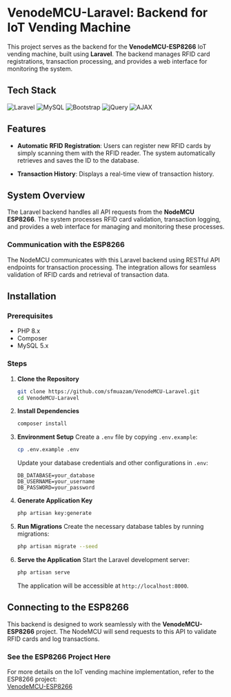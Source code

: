 # VenodeMCU-Laravel: Backend for IoT Vending Machine

This project serves as the backend for the **VenodeMCU-ESP8266** IoT vending machine, built using **Laravel**. The backend manages RFID card registrations, transaction processing, and provides a web interface for monitoring the system.

## Tech Stack

![Laravel](https://img.shields.io/badge/laravel-%23FF2D20.svg?style=for-the-badge&logo=laravel&logoColor=white)
![MySQL](https://img.shields.io/badge/mysql-%2300000f.svg?style=for-the-badge&logo=mysql&logoColor=white)
![Bootstrap](https://img.shields.io/badge/Bootstrap-563D7C?style=for-the-badge&logo=bootstrap&logoColor=white)
![jQuery](https://img.shields.io/badge/jquery-%230769AD.svg?style=for-the-badge)
![AJAX](https://img.shields.io/badge/ajax-00BFFF?style=for-the-badge)

## Features

- **Automatic RFID Registration**: Users can register new RFID cards by simply scanning them with the RFID reader. The system automatically retrieves and saves the ID to the database.
  
- **Transaction History**: Displays a real-time view of transaction history.
  
## System Overview

The Laravel backend handles all API requests from the **NodeMCU ESP8266**. The system processes RFID card validation, transaction logging, and provides a web interface for managing and monitoring these processes.

### Communication with the ESP8266
The NodeMCU communicates with this Laravel backend using RESTful API endpoints for transaction processing. The integration allows for seamless validation of RFID cards and retrieval of transaction data.

## Installation

### Prerequisites
- PHP 8.x
- Composer
- MySQL 5.x

### Steps

1. **Clone the Repository**
    ```bash
    git clone https://github.com/sfmuazam/VenodeMCU-Laravel.git
    cd VenodeMCU-Laravel
    ```

2. **Install Dependencies**
    ```bash
    composer install
    ```

3. **Environment Setup**
    Create a `.env` file by copying `.env.example`:
    ```bash
    cp .env.example .env
    ```
    Update your database credentials and other configurations in `.env`:
    ```plaintext
    DB_DATABASE=your_database
    DB_USERNAME=your_username
    DB_PASSWORD=your_password
    ```

4. **Generate Application Key**
    ```bash
    php artisan key:generate
    ```

5. **Run Migrations**
    Create the necessary database tables by running migrations:
    ```bash
    php artisan migrate --seed
    ```

6. **Serve the Application**
    Start the Laravel development server:
    ```bash
    php artisan serve
    ```
    The application will be accessible at `http://localhost:8000`.

## Connecting to the ESP8266
This backend is designed to work seamlessly with the **VenodeMCU-ESP8266** project. The NodeMCU will send requests to this API to validate RFID cards and log transactions.

### See the ESP8266 Project Here
For more details on the IoT vending machine implementation, refer to the ESP8266 project:  
[VenodeMCU-ESP8266](https://github.com/sfmuazam/VenodeMCU-ESP8266)

